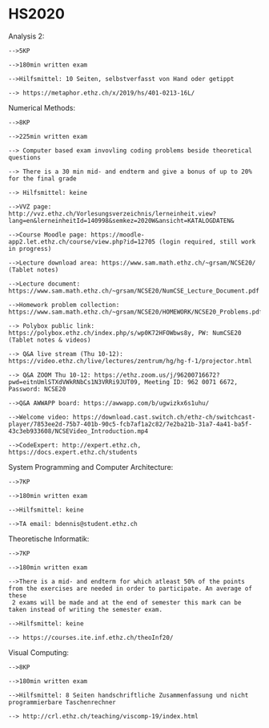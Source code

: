 # HS2020

Analysis 2:

	-->5KP

	-->180min written exam

	-->Hilfsmittel: 10 Seiten, selbstverfasst von Hand oder getippt
	
	--> https://metaphor.ethz.ch/x/2019/hs/401-0213-16L/

Numerical Methods:

	-->8KP

	-->225min written exam

	--> Computer based exam invovling coding problems beside theoretical questions
	
	--> There is a 30 min mid- and endterm and give a bonus of up to 20% for the final grade
	
	--> Hilfsmittel: keine	

	-->VVZ page: http://vvz.ethz.ch/Vorlesungsverzeichnis/lerneinheit.view?lang=en&lerneinheitId=140998&semkez=2020W&ansicht=KATALOGDATEN&

	-->Course Moodle page: https://moodle-app2.let.ethz.ch/course/view.php?id=12705 (login required, still work in progress)

	-->Lecture download area: https://www.sam.math.ethz.ch/~grsam/NCSE20/  (Tablet notes)

	-->Lecture document: https://www.sam.math.ethz.ch/~grsam/NCSE20/NumCSE_Lecture_Document.pdf

	-->Homework problem collection: https://www.sam.math.ethz.ch/~grsam/NCSE20/HOMEWORK/NCSE20_Problems.pdf

	--> Polybox public link: https://polybox.ethz.ch/index.php/s/wp0K72HFOWbws8y, PW: NumCSE20 (Tablet notes & videos)

	--> Q&A live stream (Thu 10-12): https://video.ethz.ch/live/lectures/zentrum/hg/hg-f-1/projector.html

	--> Q&A ZOOM Thu 10-12: https://ethz.zoom.us/j/96200716672?pwd=eitnUmlSTXdVWkRNbCs1N3VRRi9JUT09, Meeting ID: 962 0071 6672, Password: NCSE20

	-->Q&A AWWAPP board: https://awwapp.com/b/ugwizkx6s1uhu/

	-->Welcome video: https://download.cast.switch.ch/ethz-ch/switchcast-player/7853ee2d-75b7-401b-90c5-fcb7af1a2c82/7e2ba21b-31a7-4a41-ba5f-43c3eb933608/NCSEVideo_Introduction.mp4

	-->CodeExpert: http://expert.ethz.ch, https://docs.expert.ethz.ch/students

System Programming and Computer Architecture:

	-->7KP

	-->180min written exam

	-->Hilfsmittel: keine
	
	-->TA email: bdennis@student.ethz.ch

Theoretische Informatik:

	-->7KP

	-->180min written exam

	-->There is a mid- and endterm for which atleast 50% of the points from the exercises are needed in order to participate. An average of these
	 2 exams will be made and at the end of semester this mark can be taken instead of writing the semester exam.

	-->Hilfsmittel: keine
	
	--> https://courses.ite.inf.ethz.ch/theoInf20/

Visual Computing:

	-->8KP

	-->180min written exam

	-->Hilfsmittel: 8 Seiten handschriftliche Zusammenfassung und nicht programmierbare Taschenrechner
	
	--> http://crl.ethz.ch/teaching/viscomp-19/index.html
